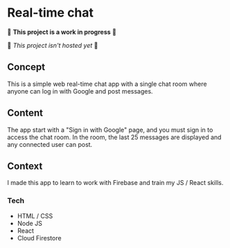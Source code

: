 # Real-time chat

:construction: **This project is a work in progress** :construction:

:construction: *This project isn't hosted yet* :construction:

## Concept

This is a simple web real-time chat app with a single chat room where anyone can log in with Google and post messages.

## Content

The app start with a "Sign in with Google" page, and you must sign in to access the chat room. In the room, the last 25 messages are displayed and any connected user can post.

## Context

I made this app to learn to work with Firebase and train my JS / React skills.

### Tech

- HTML / CSS
- Node JS
- React
- Cloud Firestore